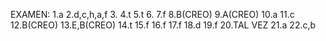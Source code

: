 EXAMEN:
1.a
2.d,c,h,a,f
3.
4.t
5.t
6.
7.f
8.B(CREO)
9.A(CREO)
10.a
11.c
12.B(CREO)
13.E,B(CREO)
14.t
15.f
16.f
17.f
18.d
19.f
20.TAL VEZ
21.a
22.c,b